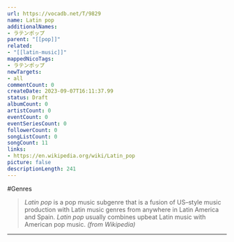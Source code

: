 ```yaml
---
url: https://vocadb.net/T/9829
name: Latin pop
additionalNames: 
- ラテンポップ
parent: "[[pop]]"
related:
- "[[latin-music]]"
mappedNicoTags:
- ラテンポップ
newTargets:
- all
commentCount: 0
createDate: 2023-09-07T16:11:37.99
status: Draft
albumCount: 0
artistCount: 0
eventCount: 0
eventSeriesCount: 0
followerCount: 0
songListCount: 0
songCount: 11
links: 
- https://en.wikipedia.org/wiki/Latin_pop
picture: false
descriptionLength: 241
---
```


#Genres

> _Latin pop_ is a pop music subgenre that is a fusion of US–style music production with Latin music genres from anywhere in Latin America and Spain. _Latin pop_ usually combines upbeat Latin music with American pop music.
_(from Wikipedia)_

---

